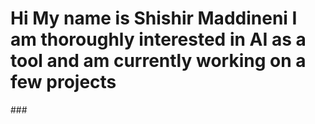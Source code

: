 

###
<H1>Hi My name is Shishir Maddineni I am thoroughly interested in AI as a tool and am currently working on a few projects</H1>
### 

<!--
**JustLetMeBeHello/JustLetMeBeHello** is a ✨ _special_ ✨ repository because its `README.md` (this file) appears on your GitHub profile.

Here are some ideas to get you started:

- 🔭 I’m currently working on ...
- 🌱 I’m currently learning ...
- 👯 I’m looking to collaborate on ...
- 🤔 I’m looking for help with ...
- 💬 Ask me about ...
- 📫 How to reach me: ...
- 😄 Pronouns: ...
- ⚡ Fun fact: ...
-->
